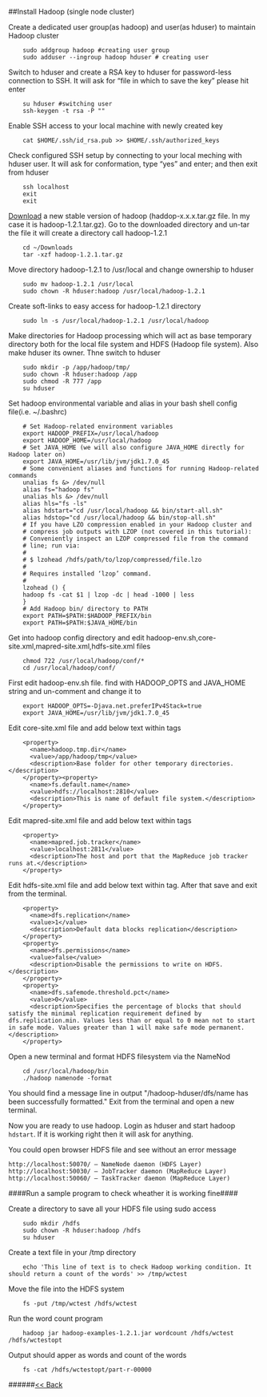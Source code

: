 ##Install Hadoop (single node cluster)

Create a dedicated user group(as hadoop) and user(as hduser) to maintain Hadoop cluster
```
	sudo addgroup hadoop #creating user group
	sudo adduser --ingroup hadoop hduser # creating user
```
Switch to hduser and create a RSA key to hduser for password-less connection to SSH. It will  ask for “file in which to save the key” please hit enter
```
	su hduser #switching user
	ssh-keygen -t rsa -P ""
```
Enable SSH access to your local machine with newly created key
```
	cat $HOME/.ssh/id_rsa.pub >> $HOME/.ssh/authorized_keys
```
Check configured SSH setup by connecting to your local meching with hduser user. It will ask for conformation, type “yes” and enter; and then exit from hduser
```
	ssh localhost
	exit
	exit
```
[Download](http://mirror.reverse.net/pub/apache/hadoop/common/stable/) a new stable version of hadoop (haddop-x.x.x.tar.gz file. In my case it is hadoop-1.2.1.tar.gz). Go to the downloaded directory and un-tar the file it will create a directory call hadoop-1.2.1
```
	cd ~/Downloads
	tar -xzf hadoop-1.2.1.tar.gz
```
Move directory hadoop-1.2.1 to /usr/local and change ownership to hduser
```
	sudo mv hadoop-1.2.1 /usr/local
	sudo chown -R hduser:hadoop /usr/local/hadoop-1.2.1
```
Create soft-links to easy access for hadoop-1.2.1 directory 
```
	sudo ln -s /usr/local/hadoop-1.2.1 /usr/local/hadoop
```
Make directories for Hadoop processing which will act as base temporary directory both for the local file system and HDFS (Hadoop file system). Also make hduser its owner. Thne switch to hduser
```
	sudo mkdir -p /app/hadoop/tmp/
	sudo chown -R hduser:hadoop /app
	sudo chmod -R 777 /app
	su hduser
```
Set hadoop environmental variable and alias in your bash shell config file(i.e. ~/.bashrc)
```
	# Set Hadoop-related environment variables
	export HADOOP_PREFIX=/usr/local/hadoop
	export HADOOP_HOME=/usr/local/hadoop
	# Set JAVA_HOME (we will also configure JAVA_HOME directly for Hadoop later on)
	export JAVA_HOME=/usr/lib/jvm/jdk1.7.0_45
	# Some convenient aliases and functions for running Hadoop-related commands
	unalias fs &> /dev/null
	alias fs="hadoop fs"
	unalias hls &> /dev/null
	alias hls="fs -ls"
	alias hdstart="cd /usr/local/hadoop && bin/start-all.sh"
	alias hdstop="cd /usr/local/hadoop && bin/stop-all.sh"
	# If you have LZO compression enabled in your Hadoop cluster and
	# compress job outputs with LZOP (not covered in this tutorial):
	# Conveniently inspect an LZOP compressed file from the command
	# line; run via:
	#
	# $ lzohead /hdfs/path/to/lzop/compressed/file.lzo
	#
	# Requires installed ‘lzop’ command.
	#
	lzohead () {
	hadoop fs -cat $1 | lzop -dc | head -1000 | less
	}
	# Add Hadoop bin/ directory to PATH
	export PATH=$PATH:$HADOOP_PREFIX/bin
	export PATH=$PATH:$JAVA_HOME/bin
```
Get into hadoop config directory and edit hadoop-env.sh,core-site.xml,mapred-site.xml,hdfs-site.xml files
```
	chmod 722 /usr/local/hadoop/conf/*
	cd /usr/local/hadoop/conf/
```
First edit hadoop-env.sh file. find with HADOOP_OPTS and JAVA_HOME string and un-comment and change it to
```
	export HADOOP_OPTS=-Djava.net.preferIPv4Stack=true
	export JAVA_HOME=/usr/lib/jvm/jdk1.7.0_45
```

Edit core-site.xml file and add below text within <configuration></configuration> tags
```
	<property>
	  <name>hadoop.tmp.dir</name>
	  <value>/app/hadoop/tmp</value>
	  <description>Base folder for other temporary directories.</description>
	</property><property>
	  <name>fs.default.name</name>
	  <value>hdfs://localhost:2810</value>
	  <description>This is name of default file system.</description>
	</property>
```
Edit mapred-site.xml file and add below text within <configuration></configuration> tags
```
	<property>
	  <name>mapred.job.tracker</name>
	  <value>localhost:2811</value>
	  <description>The host and port that the MapReduce job tracker runs at.</description>
	</property>
```
Edit hdfs-site.xml file and add below text within <configuration></configuration> tag. After that save and exit from the terminal.
```
	<property>
	  <name>dfs.replication</name>
	  <value>1</value>
	  <description>Default data blocks replication</description>
	</property>
	<property>
	  <name>dfs.permissions</name>
	  <value>false</value>
	  <description>Disable the permissions to write on HDFS.</description>
	</property>
	<property>
	  <name>dfs.safemode.threshold.pct</name>
	  <value>0</value>
	  <description>Specifies the percentage of blocks that should satisfy the minimal replication requirement defined by dfs.replication.min. Values less than or equal to 0 mean not to start in safe mode. Values greater than 1 will make safe mode permanent.</description>
	</property>

```
Open a new terminal and format HDFS filesystem via the NameNod
```
	cd /usr/local/hadoop/bin
	./hadoop namenode -format
```
You should find a message line in output "/hadoop-hduser/dfs/name has been successfully formatted." Exit from the terminal and open a new terminal. 

Now you are ready to use hadoop. Login as hduser and start hadoop ```hdstart```. If it is working right then it will ask for anything.

You could open browser HDFS file and see without an error message

	http://localhost:50070/ – NameNode daemon (HDFS Layer)
	http://localhost:50030/ – JobTracker daemon (MapReduce Layer)
	http://localhost:50060/ – TaskTracker daemon (MapReduce Layer)

####Run a sample program to check wheather it is working fine####

Create a directory to save all your HDFS file using sudo access
```
	sudo mkdir /hdfs
	sudo chown -R hduser:hadoop /hdfs
	su hduser
```
Create a text file in your /tmp directory
```
	echo 'This line of text is to check Hadoop working condition. It should return a count of the words' >> /tmp/wctest
```
Move the file into the HDFS system 
```
	fs -put /tmp/wctest /hdfs/wctest
```
Run the word count program
```
	hadoop jar hadoop-examples-1.2.1.jar wordcount /hdfs/wctest /hdfs/wctestopt
```
Output should apper as words and count of the words
```
	fs -cat /hdfs/wctestopt/part-r-00000
```

######[<< Back](Home.md)
